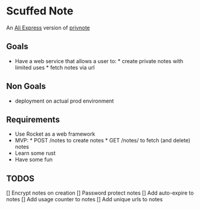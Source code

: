 # Scuffed Note

An [Ali Express](https://aliexpress.com/) version of [privnote](https://privnote.com)

## Goals

* Have a web service that allows a user to:
        * create private notes with limited uses
        * fetch notes via url

## Non Goals

* deployment on actual prod environment

## Requirements

* Use Rocket as a web framework
* MVP:
        * POST /notes to create notes
        * GET /notes/<hash> to fetch (and delete) notes
* Learn some rust
* Have some fun

## TODOS

[] Encrypt notes on creation
[] Password protect notes
[] Add auto-expire to notes
[] Add usage counter to notes
[] Add unique urls to notes
